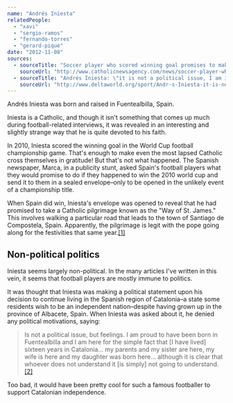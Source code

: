 ```yaml
---
name: "Andrés Iniesta"
relatedPeople:
  - "xavi"
  - "sergio-ramos"
  - "fernando-torres"
  - "gerard-pique"
date: "2012-11-08"
sources:
  - sourceTitle: "Soccer player who scored winning goal promises to make pilgrimage"
    sourceUrl: "http://www.catholicnewsagency.com/news/soccer-player-who-scored-winning-world-cup-goal-promises-to-make-pilgrimage/"
  - sourceTitle: "Andrés Iniesta: \"it is not a political issue, I am in Catalonia because I've been 16 years here.\""
    sourceUrl: "http://www.deltaworld.org/sport/Andr-s-Iniesta-it-is-not-a-political-issue-I-am-in-Catalonia-because-I-ve-been-16-years-here/"
---
```


Andrés Iniesta was born and raised in Fuentealbilla, Spain.

Iniesta is a Catholic, and though it isn't something that comes up much during football-related interviews, it was revealed in an interesting and slightly strange way that he is quite devoted to his faith.

In 2010, Iniesta scored the winning goal in the World Cup football championship game. That's enough to make even the most lapsed Catholic cross themselves in gratitude! But that's not what happened. The Spanish newspaper, Marca, in a publicity stunt, asked Spain's football players what they would promise to do if they happened to win the 2010 world cup and send it to them in a sealed envelope–only to be opened in the unlikely event of a championship title.

When Spain did win, Iniesta's envelope was opened to reveal that he had promised to take a Catholic pilgrimage known as the "Way of St. James." This involves walking a particular road that leads to the town of Santiago de Compostela, Spain. Apparently, the pilgrimage is legit with the pope going along for the festivities that same year.<a class="source-citation" href="#http://www.catholicnewsagency.com/news/soccer-player-who-scored-winning-world-cup-goal-promises-to-make-pilgrimage/" title="Soccer player who scored winning goal promises to make pilgrimage">[1]</a>

## Non-political politics

Iniesta seems largely non-political. In the many articles I've written in this vein, it seems that football players are mostly immune to politics.

It was thought that Iniesta was making a political statement upon his decision to continue living in the Spanish region of Catalonia–a state some residents wish to be an independent nation–despite having grown up in the province of Albacete, Spain. When Iniesta was asked about it, he denied any political motivations, saying:

>Is not a political issue, but feelings. I am proud to have been born in Fuentealbilla and I am here for the simple fact that [I have lived] sixteen years in Catalonia… my parents and my sister are here, my wife is here and my daughter was born here… although it is clear that whoever does not understand it [is simply] not going to understand.<a class="source-citation" href="#http://www.deltaworld.org/sport/Andr-s-Iniesta-it-is-not-a-political-issue-I-am-in-Catalonia-because-I-ve-been-16-years-here/" title="Andrés Iniesta: &quot;it is not a political issue, I am in Catalonia because I&apos;ve been 16 years here.&quot;">[2]</a>

Too bad, it would have been pretty cool for such a famous footballer to support Catalonian independence.